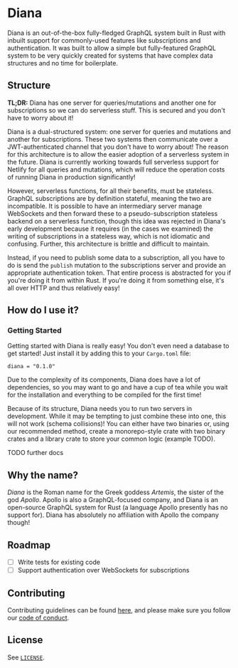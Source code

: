 # Diana

Diana is an out-of-the-box fully-fledged GraphQL system built in Rust with inbuilt support for commonly-used features like subscriptions and authentication. It was built to allow a simple but fully-featured GraphQL system to be very quickly created for systems that have complex data structures and no time for boilerplate.

## Structure

**TL;DR:** Diana has one server for queries/mutations and another one for subscriptions so we can do serverless stuff. This is secured and you don't have to worry about it!

Diana is a dual-structured system: one server for queries and mutations and another for subscriptions. These two systems then communicate over a JWT-authenticated channel that you don't have to worry about! The reason for this architecture is to allow the easier adoption of a serverless system in the future. Diana is currently working towards full serverless support for Netlify for all queries and mutations, which will reduce the operation costs of running Diana in production significantly!

However, serverless functions, for all their benefits, must be stateless. GraphQL subscriptions are by definition stateful, meaning the two are incompatible. It is possible to have an intermediary server manage WebSockets and then forward these to a pseudo-subscription stateless backend on a serverless function, though this idea was rejected in Diana's early development because it requires (in the cases we examined) the writing of subscriptions in a stateless way, which is not idiomatic and confusing. Further, this architecture is brittle and difficult to maintain.

Instead, if you need to publish some data to a subscription, all you have to do is send the `publish` mutation to the subscriptions server and provide an appropriate authentication token. That entire process is abstracted for you if you're doing it from within Rust. If you're doing it from something else, it's all over HTTP and thus relatively easy!

## How do I use it?

### Getting Started

Getting started with Diana is really easy! You don't even need a database to get started! Just install it by adding this to your `Cargo.toml` file:

```
diana = "0.1.0"
```

Due to the complexity of its components, Diana does have a lot of dependencies, so you may want to go and have a cup of tea while you wait for the installation and everything to be compiled for the first time!

Because of its structure, Diana needs you to run two servers in development. While it may be tempting to just combine these into one, this will not work (schema collisions)! You can either have two binaries or, using our recommended method, create a monorepo-style crate with two binary crates and a library crate to store your common logic (example TODO).

TODO further docs

## Why the name?

*Diana* is the Roman name for the Greek goddess *Artemis*, the sister of the god *Apollo*. Apollo is also a GraphQL-focused company, and Diana is an open-source GraphQL system for Rust (a language Apollo presently has no support for). Diana has absolutely no affiliation with Apollo the company though!

## Roadmap

* [ ] Write tests for existing code
* [ ] Support authentication over WebSockets for subscriptions

## Contributing

Contributing guidelines can be found [here](./CONTRIBUTING.md), and please make sure you follow our [code of conduct](CODE_OF_CONDUCT.md).

## License

See [`LICENSE`](./LICENSE).
